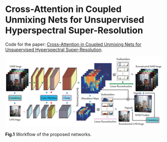 Cross-Attention in Coupled Unmixing Nets for Unsupervised Hyperspectral Super-Resolution
====
Code for the paper: [Cross-Attention in Coupled Unmixing Nets for Unsupervised Hyperspectral Super-Resolution](https://arxiv.org/pdf/2007.05230.pdf).

<img src="Imgs/workflow_CUCa.png" width="666px"/>

**Fig.1** Workflow of the proposed networks.

